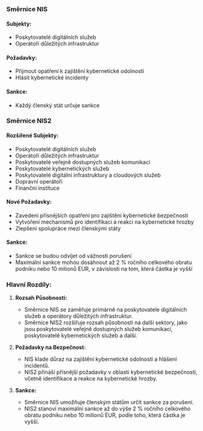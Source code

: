 ### Směrnice NIS

#### Subjekty:
- Poskytovatelé digitálních služeb
- Operátoři důležitých infrastruktur

#### Požadavky:
- Přijmout opatření k zajištění kybernetické odolnosti
- Hlásit kybernetické incidenty

#### Sankce:
- Každý členský stát určuje sankce

### Směrnice NIS2

#### Rozšířené Subjekty:
- Poskytovatelé digitálních služeb
- Operátoři důležitých infrastruktur
- Poskytovatelé veřejně dostupných služeb komunikací
- Poskytovatelé kybernetických služeb
- Poskytovatelé digitální infrastruktury a cloudových služeb
- Dopravní operátoři
- Finanční instituce

#### Nové Požadavky:
- Zavedení přísnějších opatření pro zajištění kybernetické bezpečnosti
- Vytvoření mechanismů pro identifikaci a reakci na kybernetické hrozby
- Zlepšení spolupráce mezi členskými státy

#### Sankce:
- Sankce se budou odvíjet od vážnosti porušení
- Maximální sankce mohou dosáhnout až 2 % ročního celkového obratu podniku nebo 10 milionů EUR, v závislosti na tom, která částka je vyšší

### Hlavní Rozdíly:

1. **Rozsah Působnosti:**
   - Směrnice NIS se zaměřuje primárně na poskytovatele digitálních služeb a operátory důležitých infrastruktur.
   - Směrnice NIS2 rozšiřuje rozsah působnosti na další sektory, jako jsou poskytovatelé veřejně dostupných služeb komunikací, poskytovatelé kybernetických služeb a další.

2. **Požadavky na Bezpečnost:**
   - NIS klade důraz na zajištění kybernetické odolnosti a hlášení incidentů.
   - NIS2 přináší přísnější požadavky v oblasti kybernetické bezpečnosti, včetně identifikace a reakce na kybernetické hrozby.

3. **Sankce:**
   - Směrnice NIS umožňuje členským státům určit sankce za porušení.
   - NIS2 stanoví maximální sankce až do výše 2 % ročního celkového obratu podniku nebo 10 milionů EUR, podle toho, která částka je vyšší.
